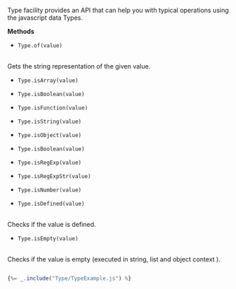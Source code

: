 
Type facility provides an API that can help you with typical operations using the javascript
data Types.

**Methods**

* `Type.of(value)`
<br />
Gets the string representation of the given value.

* `Type.isArray(value)`

* `Type.isBoolean(value)`

* `Type.isFunction(value)`

* `Type.isString(value)`

* `Type.isObject(value)`

* `Type.isBoolean(value)`

* `Type.isRegExp(value)`

* `Type.isRegExpStr(value)`

* `Type.isNumber(value)`

* `Type.isDefined(value)`
<br />
Checks if the value is defined.

* `Type.isEmpty(value)`
<br />
Checks if the value is empty (executed in string, list and object context ).


```js

{%= _.include("Type/TypeExample.js") %}


```




